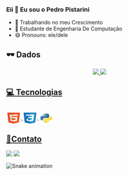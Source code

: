 ### Eii 👋 Eu sou o Pedro Pistarini


- 🔭 Trabalhando no meu Crescimento
- 🌱 Estudante de Engenharia De Computação
- 😄 Pronouns: ele/dele

## 🕶️ Dados 

<div align="center">
  <a href="https://github.com/PedroPistarini">
  <img height="180em" src="https://github-readme-stats.vercel.app/api?username=PedroPistarini&show_icons=true&theme=dracula&include_all_commits=true&count_private=true"/>
  <img height="180em" src="https://github-readme-stats.vercel.app/api/top-langs/?username=PedroPistarini&layout=compact&langs_count=7&theme=dracula"/>
</div>



## 💻 Tecnologias

<div style="display: inline_block"><br>
  
  <img align="center" alt="Pedro-HTML" height="30" width="40" src="https://raw.githubusercontent.com/devicons/devicon/master/icons/html5/html5-original.svg">
  <img align="center" alt="Rafa-CSS" height="30" width="40" src="https://raw.githubusercontent.com/devicons/devicon/master/icons/css3/css3-original.svg">
  <img align="center" alt="Rafa-Python" height="30" width="40" src="https://raw.githubusercontent.com/devicons/devicon/master/icons/python/python-original.svg">
  
</div>



## 🎯Contato 
   
  <p align="left"> 
    <a href = "https://www.instagram.com/pedropistari_/"><img src="https://img.icons8.com/fluent/48/000000/instagram-new.png"/></a>
    <a href = "mailto:phrpistarini@gmail.com"><img src="https://img.icons8.com/fluent/48/000000/gmail.png"/></a>
  </p>
  
  ![Snake animation](https://github.com/PedroPistarini/PedroPistarini/blob/output/github-contribution-grid-snake.svg)

